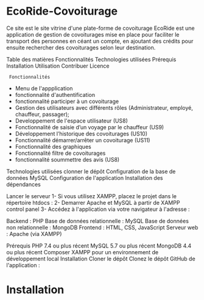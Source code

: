 # EcoRide-Covoiturage
Ce site est le site vitrine d'une plate-forme de covoiturage
EcoRide est une application de gestion de covoiturages mise en place pour faciliter le transport des personnes en céant un compte, en ajoutant des crédits pour ensuite rechercher des covoiturages selon leur destination.

Table des matières
Fonctionnalités
Technologies utilisées
Prérequis
Installation
Utilisation
Contribuer
Licence

     Fonctionnalités

* Menu de l'appplication
* fonctionnalité d'authentification
* fonctionnalité participer à un covoiturage
* Gestion des utilisateurs avec différents rôles (Administrateur, employé, chauffeur, passager);
*  Developpement de l'espace utilisateur (US8)
*  Fonctionnalité de saisie d’un voyage par le chauffeur (US9)
*  Développement l’historique des covoiturages (US10)
* Fonctionnalité démarrer/arrêter un covoiturage (US11)
* Fonctionnalité des graphiques
* Fonctionnalité filtre de covoiturages
* fonctionnalité soummettre des avis (US8)

Technologies utilisées
clonner le dépôt
Configuration de la base de données MySQL
Configuration de l'application
Installation des dépendances

Lancer le serveur
1- Si vous utilisez XAMPP, placez le projet dans le répertoire htdocs :
2- Demarrer Apache et MySQL à partir de XAMPP control panel
3- Accédez à l'application via votre navigateur à l'adresse :

Backend : PHP
Base de données relationnelle : MySQL
Base de données non relationnelle : MongoDB
Frontend : HTML, CSS, JavaScript
Serveur web : Apache (via XAMPP)

Prérequis
PHP 7.4 ou plus récent
MySQL 5.7 ou plus récent
MongoDB 4.4 ou plus récent
Composer
XAMPP pour un environnement de développement local
Installation
Cloner le dépôt
Clonez le dépôt GitHub de l'application :


# Installation
